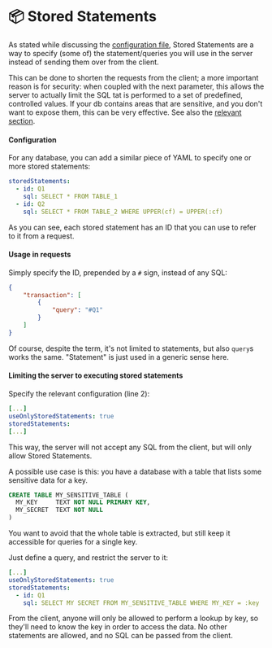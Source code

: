 # 📦 Stored Statements

As stated while discussing the [configuration file](configuration-file.md#storedqueries-lines-26-30-and-useonlystoredqueries-line-25), Stored Statements are a way to specify (some of) the statement/queries you will use in the server instead of sending them over from the client.

This can be done to shorten the requests from the client; a more important reason is for security: when coupled with the next parameter, this allows the server to actually limit the SQL tat is performed to a set of predefined, controlled values. If your db contains areas that are sensitive, and you don't want to expose them, this can be very effective. See also the [relevant section](../security.md#stored-queries-to-prevent-sql-injection).

#### Configuration

For any database, you can add a similar piece of YAML to specify one or more stored statements:

```yaml
storedStatements:
  - id: Q1
    sql: SELECT * FROM TABLE_1
  - id: Q2
    sql: SELECT * FROM TABLE_2 WHERE UPPER(cf) = UPPER(:cf)
```

As you can see, each stored statement has an ID that you can use to refer to it from a request.

#### Usage in requests

Simply specify the ID, prepended by a `#` sign, instead of any SQL:

```json
{
    "transaction": [
        {
            "query": "#Q1"
        }
    ]
}
```

Of course, despite the term, it's not limited to statements, but also `query`s works the same. "Statement" is just used in a generic sense here.

#### Limiting the server to executing stored statements

Specify the relevant configuration (line 2):

```yaml
[...]
useOnlyStoredStatements: true
storedStatements:
[...]
```

This way, the server will not accept any SQL from the client, but will only allow Stored Statements.

A possible use case is this: you have a database with a table that lists some sensitive data for a key.

```sql
CREATE TABLE MY_SENSITIVE_TABLE (
  MY_KEY     TEXT NOT NULL PRIMARY KEY,
  MY_SECRET  TEXT NOT NULL
)
```

You want to avoid that the whole table is extracted, but still keep it accessible for queries for a single key.

Just define a query, and restrict the server to it:

```yaml
[...]
useOnlyStoredStatements: true
storedStatements:
  - id: Q1
    sql: SELECT MY SECRET FROM MY_SENSITIVE_TABLE WHERE MY_KEY = :key
```

From the client, anyone will only be allowed to perform a lookup by key, so they'll need to know the key in order to access the data. No other statements are allowed, and no SQL can be passed from the client.
